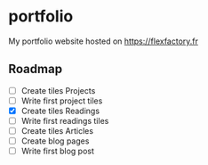 # portfolio
My portfolio website hosted on https://flexfactory.fr

## Roadmap

- [ ] Create tiles Projects
- [ ] Write first project tiles
- [x] Create tiles Readings
- [ ] Write first readings tiles
- [ ] Create tiles Articles
- [ ] Create blog pages
- [ ] Write first blog post
